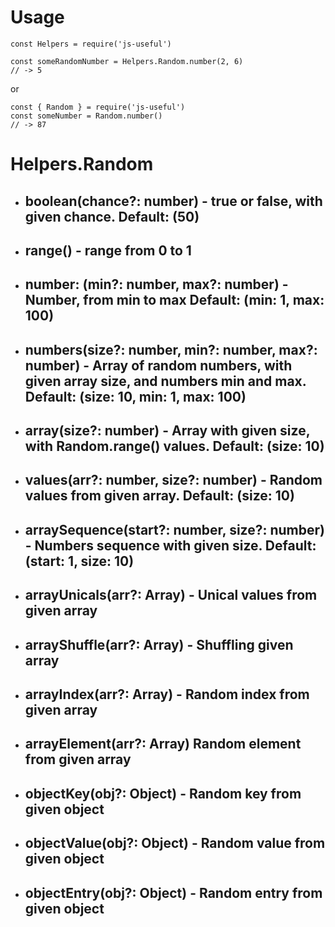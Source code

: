 # Usage

    const Helpers = require('js-useful')

    const someRandomNumber = Helpers.Random.number(2, 6)
    // -> 5

or

    const { Random } = require('js-useful')
    const someNumber = Random.number()
    // -> 87

# Helpers.Random

- ## boolean(chance?: number) - true or false, with given chance. Default: (50)

- ## range() - range from 0 to 1

- ## number: (min?: number, max?: number) - Number, from min to max Default: (min: 1, max: 100)

- ## numbers(size?: number, min?: number, max?: number) - Array of random numbers, with given array size, and numbers min and max. Default: (size: 10, min: 1, max: 100)

- ## array(size?: number) - Array with given size, with Random.range() values. Default: (size: 10)

- ## values(arr?: number, size?: number) - Random values from given array. Default: (size: 10)

- ## arraySequence(start?: number, size?: number) - Numbers sequence with given size. Default: (start: 1, size: 10)

- ## arrayUnicals(arr?: Array) - Unical values from given array

- ## arrayShuffle(arr?: Array) - Shuffling given array

- ## arrayIndex(arr?: Array) - Random index from given array

- ## arrayElement(arr?: Array) Random element from given array

- ## objectKey(obj?: Object) - Random key from given object

- ## objectValue(obj?: Object) - Random value from given object

- ## objectEntry(obj?: Object) - Random entry from given object
